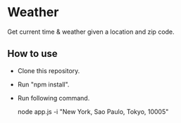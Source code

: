 # Weather
Get current time &amp; weather given a location and zip code.

## How to use
- Clone this repository.
- Run "npm install".
- Run following command.

	node app.js -i "New York, Sao Paulo, Tokyo, 10005"

